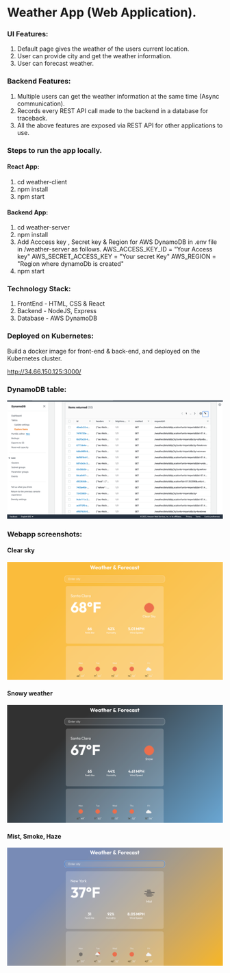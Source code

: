 # Weather App (Web Application).

### UI Features:
1. Default page gives the weather of the users current location.
2. User can provide city and get the weather information.
3. User can forecast weather.

### Backend Features:
1. Multiple users can get the weather information at the same time (Async communication).
2. Records every REST API call made to the backend in a database for traceback.
3. All the above features are exposed via REST API for other applications to use.

### Steps to run the app locally.

#### React App:
1. cd weather-client
2. npm install
3. npm start

#### Backend App:
1. cd weather-server
2. npm install
3. Add Acccess key , Secret key & Region for AWS DynamoDB in .env file in /weather-server as follows.
AWS_ACCESS_KEY_ID = "Your Access key"
AWS_SECRET_ACCESS_KEY = "Your secret Key"
AWS_REGION = "Region where dynamoDb is created"
4. npm start

### Technology Stack:
1. FrontEnd - HTML, CSS & React
2. Backend - NodeJS, Express
3. Database - AWS DynamoDB

### Deployed on Kubernetes:
Build a docker image for front-end & back-end, and deployed on the Kubernetes cluster.

http://34.66.150.125:3000/


### DynamoDB table:

![](screenshots/DynamoDB.png)

### Webapp screenshots:

#### Clear sky
![](screenshots/Clear.png)

#### Snowy weather
![](screenshots/Snow.png)

#### Mist, Smoke, Haze
![](screenshots/Misc.png)






